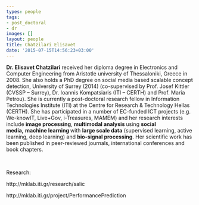 ```yaml
---
types: people
tags:
- post_doctoral
- dr
images: []
layout: people
title: Chatzilari Elisavet
date: '2015-07-15T14:56:23+03:00'
---
```

<p><strong>Dr. Elisavet Chatzilari</strong> received her diploma degree in Electronics and Computer Engineering from Aristotle university of Thessaloniki, Greece in 2008. She also holds a PhD degree on social media based scalable concept detection, University of Surrey (2014) (co-supervised by Prof. Josef Kittler (CVSSP – Surrey), Dr. Ioannis Kompatsiaris (ITI – CERTH) and Prof. Maria Petrou). She is currently a post-doctoral research fellow in Information Technologies Institute (ITI) at the Centre for Research &amp; Technology Hellas (CERTH). She has participated in a number of EC-funded ICT projects (e.g. We-knowIT, Live+Gov, i-Treasures, MAMEM) and her research interests include <strong>image processing</strong>, <strong>multimodal analysis </strong>using <strong>social media,</strong>&nbsp;<strong>machine learning </strong>with <strong>large scale data</strong> (supervised learning, active learning, deep learning) and <strong>bio-signal processing</strong>. Her scientific work has been published in peer-reviewed journals, international conferences and book chapters.</p>
<p>&nbsp;</p>
<p>Research:</p>
<p>http://mklab.iti.gr/research/salic</p>
<p>http://mklab.iti.gr/project/PerformancePrediction</p>
